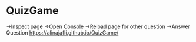 # QuizGame
->Inspect page
->Open Console
->Reload page for other question
->Answer Question 
https://alinajafli.github.io/QuizGame/
